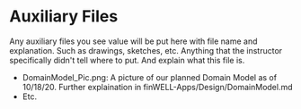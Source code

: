 # Auxiliary Files
Any auxiliary files you see value will be put here with file name and explanation. Such as drawings, sketches, etc. Anything that the instructor specifically didn't tell where to put. And explain what this file is.
- DomainModel_Pic.png: A picture of our planned Domain Model as of 10/18/20. Further explaination in finWELL-Apps/Design/DomainModel.md
- Etc.
